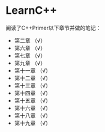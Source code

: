 # LearnC++

阅读了C++Primer以下章节并做的笔记：

- 第二章 （√）
- 第六章 （√）
- 第七章 （√）
- 第九章 （√）
- 第十一章 （√）
- 第十二章 （√）
- 第十三章 （√）
- 第十四章 （√）
- 第十五章 （√）
- 第十六章 （√）
- 第十八章 （√）
- 第十九章 （√）
